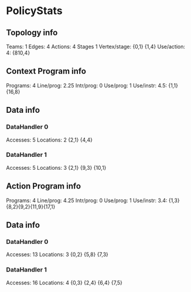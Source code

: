 # PolicyStats
## Topology info
Teams:		1
Edges:		4
Actions:	4
Stages		1
Vertex/stage:	{0,1} {1,4} 
Use/action:	4: {810,4} 

## Context Program info
Programs:	4
Line/prog:	2.25
Intr/prog:	0
Use/prog:	1
Use/instr:	4.5: {1,1}{16,8}

## Data info

### DataHandler 0
Accesses:	5
Locations:	2
{2,1} {4,4} 

### DataHandler 1
Accesses:	5
Locations:	3
{2,1} {9,3} {10,1} 



## Action Program info
Programs:	4
Line/prog:	4.25
Intr/prog:	0
Use/prog:	1
Use/instr:	3.4: {1,3}{8,2}{9,2}{11,9}{17,1}

## Data info

### DataHandler 0
Accesses:	13
Locations:	3
{0,2} {5,8} {7,3} 

### DataHandler 1
Accesses:	16
Locations:	4
{0,3} {2,4} {6,4} {7,5} 
